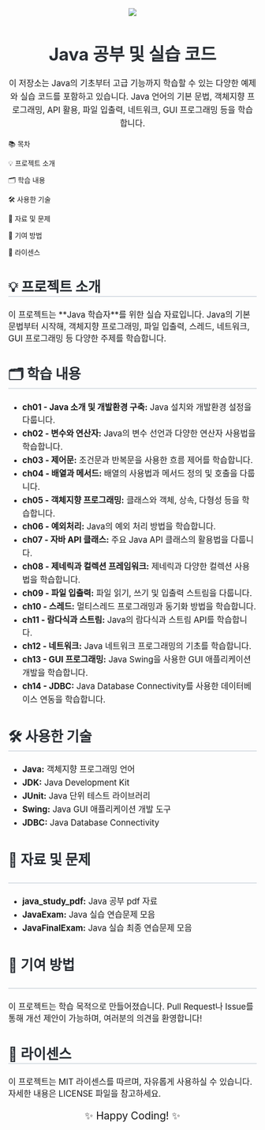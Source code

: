 <div align="center"> <img src="https://capsule-render.vercel.app/api?type=waving&color=auto&height=240&text=🚀%20Java%20Study&animation=fadeIn&fontColor=ffffff&fontSize=60" /> </div> <h1 style="font-size: 2.5em; color: #282d33; text-align: center;">Java 공부 및 실습 코드</h1> <p style="font-size: 1.2em; line-height: 1.6; text-align: center;"> 이 저장소는 Java의 기초부터 고급 기능까지 학습할 수 있는 다양한 예제와 실습 코드를 포함하고 있습니다. Java 언어의 기본 문법, 객체지향 프로그래밍, API 활용, 파일 입출력, 네트워크, GUI 프로그래밍 등을 학습합니다. </p>
📚 목차


💡 프로젝트 소개


🗂️ 학습 내용


🛠️ 사용한 기술


📄 자료 및 문제


🤝 기여 방법


📄 라이센스


<h2 style="font-size: 2em; border-bottom: 2px solid #d8dee4; color: #282d33;">💡 프로젝트 소개</h2> 

<p style="font-size: 1.2em;"> 이 프로젝트는 **Java 학습자**를 위한 실습 자료입니다. Java의 기본 문법부터 시작해, 객체지향 프로그래밍, 파일 입출력, 스레드, 네트워크, GUI 프로그래밍 등 다양한 주제를 학습합니다. </p>

<h2 style="font-size: 2em; border-bottom: 2px solid #d8dee4; color: #282d33;">🗂️ 학습 내용</h2>

<ul style="font-size: 1.2em; line-height: 1.6;"> 
  
  <li><b>ch01 - Java 소개 및 개발환경 구축:</b> Java 설치와 개발환경 설정을 다룹니다.</li> 
  
  <li><b>ch02 - 변수와 연산자:</b> Java의 변수 선언과 다양한 연산자 사용법을 학습합니다.</li> 
  
  <li><b>ch03 - 제어문:</b> 조건문과 반복문을 사용한 흐름 제어를 학습합니다.</li>
  
  <li><b>ch04 - 배열과 메서드:</b> 배열의 사용법과 메서드 정의 및 호출을 다룹니다.</li>
  
  <li><b>ch05 - 객체지향 프로그래밍:</b> 클래스와 객체, 상속, 다형성 등을 학습합니다.</li>
  
  <li><b>ch06 - 예외처리:</b> Java의 예외 처리 방법을 학습합니다.</li>
  
  <li><b>ch07 - 자바 API 클래스:</b> 주요 Java API 클래스의 활용법을 다룹니다.</li> 
  
  <li><b>ch08 - 제네릭과 컬렉션 프레임워크:</b> 제네릭과 다양한 컬렉션 사용법을 학습합니다.</li> 
  
  <li><b>ch09 - 파일 입출력:</b> 파일 읽기, 쓰기 및 입출력 스트림을 다룹니다.</li>
  
  <li><b>ch10 - 스레드:</b> 멀티스레드 프로그래밍과 동기화 방법을 학습합니다.</li>
  
  <li><b>ch11 - 람다식과 스트림:</b> Java의 람다식과 스트림 API를 학습합니다.</li>
  
  <li><b>ch12 - 네트워크:</b> Java 네트워크 프로그래밍의 기초를 학습합니다.</li> 
  
  <li><b>ch13 - GUI 프로그래밍:</b> Java Swing을 사용한 GUI 애플리케이션 개발을 학습합니다.</li>
  
  <li><b>ch14 - JDBC:</b> Java Database Connectivity를 사용한 데이터베이스 연동을 학습합니다.</li>
  
  </ul>
<h2 style="font-size: 2em; border-bottom: 2px solid #d8dee4; color: #282d33;">🛠️ 사용한 기술</h2>

<ul style="font-size: 1.2em; line-height: 1.6;">
  
  <li><b>Java:</b> 객체지향 프로그래밍 언어</li>
  
  <li><b>JDK:</b> Java Development Kit</li> 
  
  <li><b>JUnit:</b> Java 단위 테스트 라이브러리</li>
  
  <li><b>Swing:</b> Java GUI 애플리케이션 개발 도구</li>
  
  <li><b>JDBC:</b> Java Database Connectivity</li>
  
  </ul>

<h2 style="font-size: 2em; border-bottom: 2px solid #d8dee4; color: #282d33;">
  
  📄 자료 및 문제</h2> <ul style="font-size: 1.2em; line-height: 1.6;"> 
  
  <li><b>java_study_pdf:</b> Java 공부 pdf 자료</li>
  
  <li><b>JavaExam:</b> Java 실습 연습문제 모음</li>
  
  <li><b>JavaFinalExam:</b> Java 실습 최종 연습문제 모음</li>
  
  </ul>
<h2 style="font-size: 2em; border-bottom: 2px solid #d8dee4; color: #282d33;">
  
  🤝 기여 방법</h2> <p style="font-size: 1.2em;"> 이 프로젝트는 학습 목적으로 만들어졌습니다. Pull Request나 Issue를 통해 개선 제안이 가능하며, 여러분의 의견을 환영합니다! </p>
  
<h2 style="font-size: 2em; border-bottom: 2px solid #d8dee4; color: #282d33;">📄 라이센스</h2> 

<p style="font-size: 1.2em;"> 이 프로젝트는 MIT 라이센스를 따르며, 자유롭게 사용하실 수 있습니다. 자세한 내용은 LICENSE 파일을 참고하세요. </p> 

<p style="font-size: 1.5em; text-align: center;">✨ Happy Coding! ✨</p>
